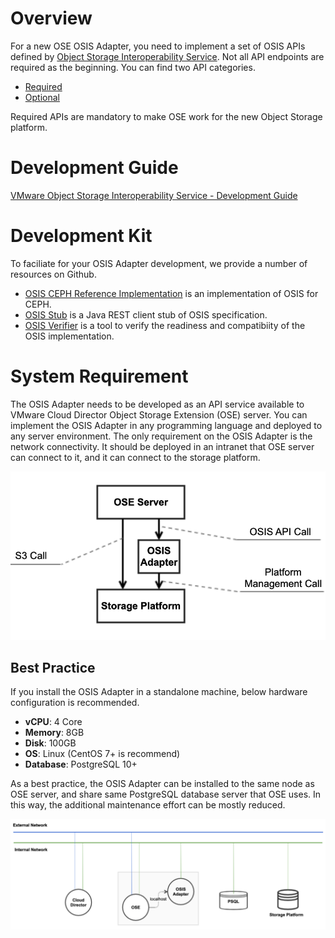 # Overview

For a new OSE OSIS Adapter, you need to implement a set of OSIS APIs defined by [Object Storage Interoperability Service](https://code.vmware.com/apis/1034). Not all API endpoints are required as the beginning. You can find two API categories.
* [Required](https://code.vmware.com/apis/1034#/required)
* [Optional](https://code.vmware.com/apis/1034#/optional)

Required APIs are mandatory to make OSE work for the new Object Storage platform.

# Development Guide 

[VMware Object Storage Interoperability
Service - Development Guide](https://www.vmware.com/content/dam/digitalmarketing/vmware/en/pdf/docs/vmware-object-storage-interoperability-service-development-guide.pdf)

# Development Kit

To faciliate for your OSIS Adapter development, we provide a number of resources on Github.
* [OSIS CEPH Reference Implementation](../vmware-ose-osis-ceph-ri/) is an implementation of OSIS for CEPH.
* [OSIS Stub](../vmware-ose-osis-stub/) is a Java REST client stub of OSIS specification.
* [OSIS Verifier](../vmware-ose-osis-verifier/) is a tool to verify the readiness and compatibiity of the OSIS implementation.

# System Requirement 

The OSIS Adapter needs to be developed as an API service available to VMware Cloud Director Object Storage Extension (OSE) server. You can implement the OSIS Adapter in any programming language and deployed to any server environment. The only requirement on the OSIS Adapter is the network connectivity. It should be deployed in an intranet that OSE server can connect to it, and it can connect to the storage platform.

![OSIS Topology](../assets/osis-topo.png?raw=true)

## Best Practice

If you install the OSIS Adapter in a standalone machine, below hardware configuration is recommended.

* **vCPU**: 4 Core
* **Memory**: 8GB
* **Disk**: 100GB
* **OS**: Linux (CentOS 7+ is recommend)
* **Database**: PostgreSQL 10+

As a best practice, the OSIS Adapter can be installed to the same node as OSE server, and share same PostgreSQL database server that OSE uses. In this way, the additional maintenance effort can be mostly reduced. 

![OSIS Network](../assets/osis-network.png?raw=true)
